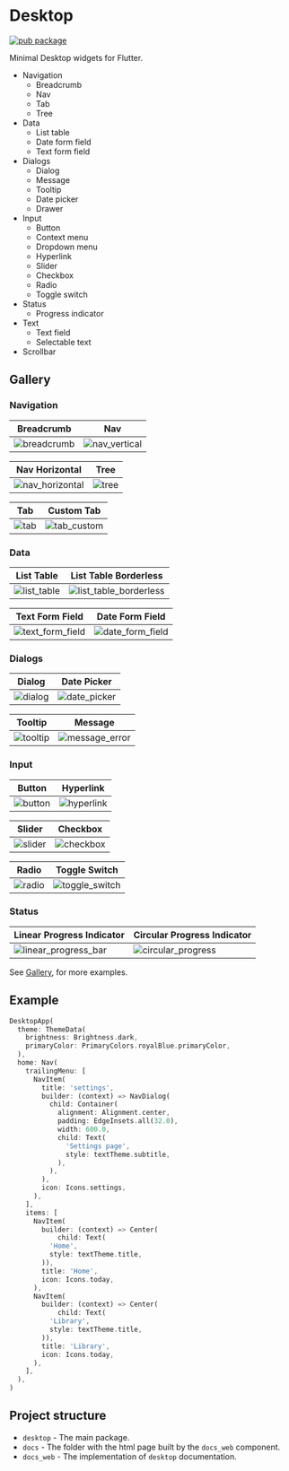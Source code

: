 # Desktop

[![pub package](https://img.shields.io/pub/v/desktop.svg?style=flat-square&include_prereleases)](https://pub.dartlang.org/packages/desktop)

Minimal Desktop widgets for Flutter.

* Navigation
  * Breadcrumb
  * Nav
  * Tab
  * Tree
* Data
  * List table
  * Date form field
  * Text form field
* Dialogs
  * Dialog
  * Message
  * Tooltip
  * Date picker
  * Drawer
* Input
  * Button
  * Context menu
  * Dropdown menu
  * Hyperlink
  * Slider
  * Checkbox
  * Radio
  * Toggle switch
* Status
  * Progress indicator
* Text
  * Text field
  * Selectable text
* Scrollbar

## Gallery

### Navigation

| Breadcrumb | Nav |
| ---------- | --- |
| ![breadcrumb](assets/breadcrumb.PNG "Breadcrumb") | ![nav_vertical](assets/nav_vertical.PNG "Nav vertical") |

| Nav Horizontal | Tree |
| -------------- | ------------------- |
| ![nav_horizontal](assets/nav_horizontal.PNG "Nav horizontal") | ![tree](assets/tree.PNG "Tree") |

| Tab | Custom Tab |
| --- | ---------- |
| ![tab](assets/tab.PNG "Tab") | ![tab_custom](assets/tab_custom.PNG "Custom tab") |

### Data

| List Table | List Table Borderless |
| ---------- | --------------------- |
| ![list_table](assets/list_table.PNG "List table") | ![list_table_borderless](assets/list_table_borderless.PNG "List table without borders") |

| Text Form Field | Date Form Field |
| --------------- | --------------- |
| ![text_form_field](assets/text_form_field.PNG "Text form field") | ![date_form_field](assets/date_form_field.PNG "Date form field") |

### Dialogs

| Dialog | Date Picker |
| ------ | ------- |
| ![dialog](assets/dialog.PNG "Dialog") | ![date_picker](assets/date_picker.PNG "Date picker") |

| Tooltip | Message |
| ------- | ------- |
| ![tooltip](assets/tooltip.PNG "Tooltip") | ![message_error](assets/message_error.PNG "Message error") |

### Input

| Button | Hyperlink |
| ------ | --------- |
| ![button](assets/button_filled.PNG "Button") | ![hyperlink](assets/hyperlink.PNG "Hyperlink") |

| Slider | Checkbox |
| ------ | -------- |
| ![slider](assets/slider.PNG "Slider") | ![checkbox](assets/checkbox.PNG "Checkbox") |

| Radio | Toggle Switch |
| ----- | ------------- |
| ![radio](assets/radio.PNG "Radio") | ![toggle_switch](assets/toggle_switch.PNG "Toggle switch") |

### Status

| Linear Progress Indicator | Circular Progress Indicator |
| ------------------------- | --------------------------- |
| ![linear_progress_bar](assets/linear_progress_bar.PNG "Linear progress bar") | ![circular_progress](assets/circular_progress.PNG "Circular progress") |

See [Gallery](https://adrianos42.github.io/desktop/), for more examples.

## Example

```dart
DesktopApp(
  theme: ThemeData(
    brightness: Brightness.dark,
    primaryColor: PrimaryColors.royalBlue.primaryColor,
  ),
  home: Nav(
    trailingMenu: [
      NavItem(
        title: 'settings',
        builder: (context) => NavDialog(
          child: Container(
            alignment: Alignment.center,
            padding: EdgeInsets.all(32.0),
            width: 600.0,
            child: Text(
              'Settings page',
              style: textTheme.subtitle,
            ),
          ),
        ),
        icon: Icons.settings,
      ),
    ],
    items: [
      NavItem(
        builder: (context) => Center(
            child: Text(
          'Home',
          style: textTheme.title,
        )),
        title: 'Home',
        icon: Icons.today,
      ),
      NavItem(
        builder: (context) => Center(
            child: Text(
          'Library',
          style: textTheme.title,
        )),
        title: 'Library',
        icon: Icons.today,
      ),
    ],
  ),
)
```

## Project structure

* `desktop` - The main package.
* `docs` - The folder with the html page built by the `docs_web` component.
* `docs_web` - The implementation of `desktop` documentation.
